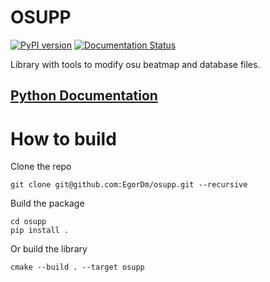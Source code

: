 # OSUPP
[![PyPI version](https://badge.fury.io/py/osuppy.svg)](https://badge.fury.io/py/osuppy)
[![Documentation Status](https://readthedocs.org/projects/osupp/badge/?version=latest)](https://osupp.readthedocs.io/en/latest/?badge=latest)

Library with tools to modify osu beatmap and database files.


## [Python Documentation](https://osupp.readthedocs.io/en/latest/)

# How to build
Clone the repo
```commandline
git clone git@github.com:EgorDm/osupp.git --recursive
```

Build the package
```commandline
cd osupp
pip install .
```

Or build the library
```commandline
cmake --build . --target osupp
```
